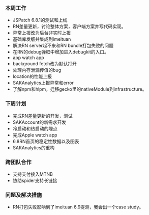 ### 本周工作 
- JSPatch 6.8.1的测试和上线
- RN差量更新，讨论整体方案，客户端方案并写代码实现。
- 异常上报改为后台非实时上报
- 基础库发版并集成到imeituan
- 解决RN server起不来和RN bundle打包失败的问题
- 在RN的debug弹框中增加进入debugkit的入口。
- app watch app
- background fetch改为默认打开
- 处理内存泄漏传值的bug
- location的性能上报
- SAKAnalytics上报异常和error
- 了解npm和hlpm，迁移gecko里的nativeModule到infrastructure。
	
### 下周计划
- 完成RN差量更新的开发，测试
- SAKAccount的新需求开发
- 冷启动和热启动的埋点
- 完成Apple watch app
- 6.8RN首页的稳定性数据以及图表
- SAKAnalytics的重构

### 跨团队合作
- 支持支付接入MTNB
- 协助spider支持长链接


### 问题及解决措施
- RN打包失败影响到了imeituan 6.9提测，我会出一个case study。
 


